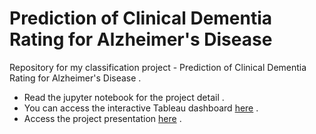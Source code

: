 # Prediction of Clinical Dementia Rating for Alzheimer's Disease
Repository for my classification project - Prediction of Clinical Dementia Rating for Alzheimer's Disease . 
- Read the jupyter notebook for the project detail . 
- You can access the interactive Tableau dashboard [here](https://tabsoft.co/2kFdhCI) . 
- Access the project presentation [here](https://docs.google.com/presentation/d/1yYQYtCU1tnHT4hh80gKb4No3Q-nGktuZ_7WASaTmke0/edit?usp=sharing) . 
